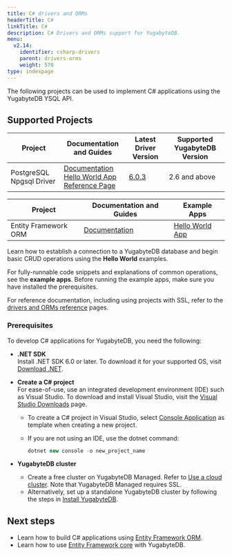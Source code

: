 ```yaml
---
title: C# drivers and ORMs
headerTitle: C#
linkTitle: C#
description: C# Drivers and ORMs support for YugabyteDB.
menu:
  v2.14:
    identifier: csharp-drivers
    parent: drivers-orms
    weight: 570
type: indexpage
---
```


The following projects can be used to implement C# applications using the YugabyteDB YSQL API.

## Supported Projects

| Project | Documentation and Guides | Latest Driver Version | Supported YugabyteDB Version |
| ------- | ------------------------ | ------------------------ | ---------------------|
| PostgreSQL Npgsql Driver | [Documentation](postgres-npgsql/) <br /> [Hello World App](../../quick-start/build-apps/csharp/ysql)<br /> [Reference Page](../../reference/drivers/csharp/postgres-npgsql-reference/) | [6.0.3](https://www.nuget.org/packages/Npgsql/) | 2.6 and above

| Project | Documentation and Guides | Example Apps |
| ------- | ------------------------ | ------------ |
| Entity Framework ORM | [Documentation](entityframework/) | [Hello World App](../../quick-start/build-apps/csharp/ysql-entity-framework/) |

<!-- | Project | Type | Support | Examples |
| :------ | :--- | :-------| :------- |
| [PostgreSQL Npgsql](postgres-npgsql) | C# Driver | Full | [Hello World](/preview/quick-start/build-apps/csharp/ysql)<br />[CRUD](postgres-npgsql) |
| [EntityFramework](entityframework) | ORM |  Full | [Hello World](/preview/quick-start/build-apps/csharp/ysql-entity-framework/)<br />[CRUD](entityframework) | -->

Learn how to establish a connection to a YugabyteDB database and begin basic CRUD operations using the **Hello World** examples.

For fully-runnable code snippets and explanations of common operations, see the **example apps**. Before running the example apps, make sure you have installed the prerequisites.

For reference documentation, including using projects with SSL, refer to the [drivers and ORMs reference](../../reference/drivers/csharp/postgres-npgsql-reference/) pages.

### Prerequisites

To develop C# applications for YugabyteDB, you need the following:

- **.NET SDK**\
  Install .NET SDK 6.0 or later. To download it for your supported OS, visit [Download .NET](https://dotnet.microsoft.com/en-us/download).

- **Create a C# project**\
   For ease-of-use, use an integrated development environment (IDE) such as Visual Studio. To download and install Visual Studio, visit the [Visual Studio Downloads](https://visualstudio.microsoft.com/downloads/) page.
  - To create a C# project in Visual Studio, select [Console Application](https://docs.microsoft.com/en-us/dotnet/core/tutorials/with-visual-studio?pivots=dotnet-6-0) as template when creating a new project.
  - If you are not using an IDE, use the dotnet command:

    ```csharp
    dotnet new console -o new_project_name
    ```

- **YugabyteDB cluster**
  - Create a free cluster on YugabyteDB Managed. Refer to [Use a cloud cluster](/preview/quick-start-yugabytedb-managed/). Note that YugabyteDB Managed requires SSL.
  - Alternatively, set up a standalone YugabyteDB cluster by following the steps in [Install YugabyteDB](../../quick-start/).

## Next steps

- Learn how to build C# applications using [Entity Framework ORM](entityframework/).
- Learn how to use [Entity Framework core](/preview/integrations/entity-framework/) with YugabyteDB.
